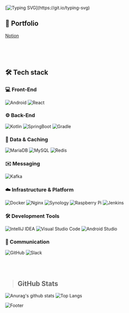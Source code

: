 [![Typing SVG](https://readme-typing-svg.demolab.com?font=Permanent+Marker&size=40&duration=3500&pause=1000&width=500&height=70&lines=%EB%B0%B1%EC%97%94%EB%93%9C+%EA%B0%9C%EB%B0%9C%EC%9E%90+%EA%B0%95%EB%B3%B4%EA%B7%A0%EC%9E%85%EB%8B%88%EB%8B%A4.)](https://git.io/typing-svg)

## 📜 Portfolio
[Notion](https://purrfect-mile-cdc.notion.site/Bokyun-Kang-fab3882e2b334ad8b6b84f9f43e2d30a?source=copy_link)

<br/>
<br/>
<br/>

## 🛠️ Tech stack
### 💻 Front-End
![Android](https://img.shields.io/badge/Android-3DDC84?style=for-the-badge&logo=android&logoColor=white) ![React](https://img.shields.io/badge/React-61DAFB?style=for-the-badge&logo=react&logoColor=white)

### ⚙️ Back-End
![Kotlin](https://img.shields.io/badge/Kotlin-7F52FF?style=for-the-badge&logo=kotlin&logoColor=white) ![SpringBoot](https://img.shields.io/badge/SpringBoot-6DB33F?style=for-the-badge&logo=springboot&logoColor=white) ![Gradle](https://img.shields.io/badge/Gradle-02303A?style=for-the-badge&logo=gradle&logoColor=white)

### 💾 Data & Caching
![MariaDB](https://img.shields.io/badge/MariaDB-003545?style=for-the-badge&logo=mariadb&logoColor=white) ![MySQL](https://img.shields.io/badge/MySQL-4479A1?style=for-the-badge&logo=mysql&logoColor=white) ![Redis](https://img.shields.io/badge/Redis-DC382D?style=for-the-badge&logo=redis&logoColor=white)

### ✉️ Messaging
![Kafka](https://img.shields.io/badge/Kafka-231F20?style=for-the-badge&logo=apachekafka&logoColor=white)

### ☁️ Infrastructure & Platform
![Docker](https://img.shields.io/badge/Docker-2496ED?style=for-the-badge&logo=docker&logoColor=white) ![Nginx](https://img.shields.io/badge/Nginx-009639?style=for-the-badge&logo=nginx&logoColor=white) ![Synology](https://img.shields.io/badge/Synology-B5B5B5?style=for-the-badge&logo=synology&logoColor=white) ![Raspberry Pi](https://img.shields.io/badge/Raspberry%20Pi-A22846?style=for-the-badge&logo=raspberrypi&logoColor=white) ![Jenkins](https://img.shields.io/badge/Jenkins-D24939?style=for-the-badge&logo=jenkins&logoColor=white)

### 🛠️ Development Tools
![IntelliJ IDEA](https://img.shields.io/badge/IntelliJ%20IDEA-000000?style=for-the-badge&logo=intellijidea&logoColor=white) ![Visual Studio Code](https://img.shields.io/badge/Visual%20Studio%20Code-007ACC?style=for-the-badge&logo=visualstudiocode&logoColor=white) ![Android Studio](https://img.shields.io/badge/Android%20Studio-3DDC84?style=for-the-badge&logo=androidstudio&logoColor=white)

### 💬 Communication
![GitHub](https://img.shields.io/badge/GitHub-181717?style=for-the-badge&logo=github&logoColor=white) ![Slack](https://img.shields.io/badge/Slack-4A154B?style=for-the-badge&logo=slack&logoColor=white)

<br  />
<br />

> GitHub Stats
> ---
![Anurag's github stats](https://github-readme-stats.vercel.app/api?username=kangbokyun&show_icons=true&theme=tokyonight)
![Top Langs](https://github-readme-stats.vercel.app/api/top-langs/?username=kangbokyun&layout=compact&theme=tokyonight) 

![Footer](https://capsule-render.vercel.app/api?type=waving&color=auto&height=200&section=footer)
